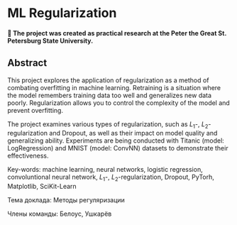 # ML Regularization

#### 🌱 The project was created as practical research at the Peter the Great St. Petersburg State University.

## Abstract

This project explores the application of regularization as a method of combating overfitting in machine learning. 
Retraining is a situation where the model remembers training data too well and generalizes new data poorly. 
Regularization allows you to control the complexity of the model and prevent overfitting.

The project examines various types of regularization, such as $L_1$-, $L_2$-regularization and Dropout, 
as well as their impact on model quality and generalizing ability. 
Experiments are being conducted with Titanic (model: LogRegression) and MNIST (model: ConvNN) datasets to demonstrate their effectiveness.

Key-words: machine learning, neural networks, logistic regression, convoluntional neural network, $L_1$-, $L_2$-regularization, Dropout, PyTorh, Matplotlib, SciKit-Learn

Тема доклада: Методы регуляризации

Члены команды: Белоус, Ушкарёв
